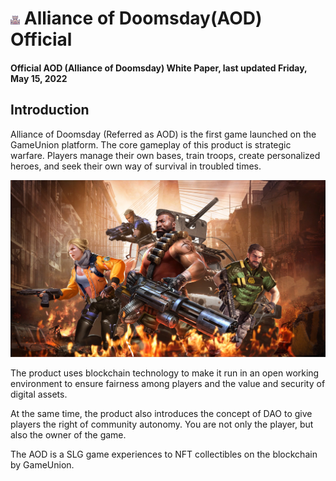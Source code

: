 # <img src="./IMG/building.png" width="3%" class="img_l1"> Alliance of Doomsday(AOD) Official
#### Official AOD (Alliance of Doomsday) White Paper, last updated Friday, May 15, 2022
##  Introduction
Alliance of Doomsday (Referred as AOD) is the first game launched on the GameUnion platform. The core gameplay of this product is strategic warfare. Players manage their own bases, train troops, create personalized heroes, and seek their own way of survival in troubled times.

![image](IMG/001.jpg "Alliance of Doomsday")

The product uses blockchain technology to make it run in an open working environment to ensure fairness among players and the value and security of digital assets.

At the same time, the product also introduces the concept of DAO to give players the right of community autonomy. You are not only the player, but also the owner of the game.

The AOD is a SLG game experiences to NFT collectibles on the blockchain by GameUnion. 

